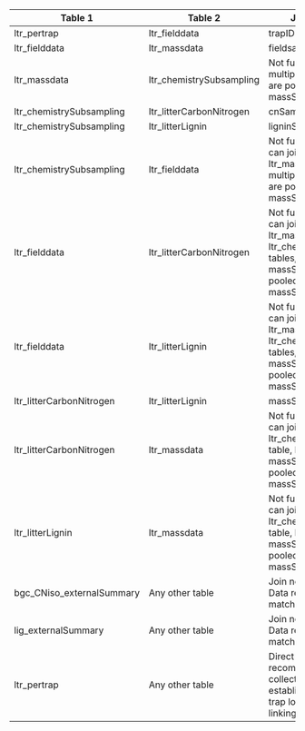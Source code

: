 |Table 1|Table 2|Join by field(s)|
|------------------------|------------------------|-------------------------------|
ltr_pertrap|ltr_fielddata|trapID
ltr_fielddata|ltr_massdata|fieldsampleID
ltr_massdata|ltr_chemistrySubsampling|Not fully automatable: multiple massSampleIDs are pooled into massSampleIDList
ltr_chemistrySubsampling|ltr_litterCarbonNitrogen|cnSampleID
ltr_chemistrySubsampling|ltr_litterLignin|ligninSampleID
ltr_chemistrySubsampling|ltr_fielddata|Not fully automatable: can join via the ltr_massdata table, but multiple massSampleIDs are pooled into massSampleIDList
ltr_fielddata|ltr_litterCarbonNitrogen|Not fully automatable: can join via the ltr\_massdata and ltr\_chemistrySubsampling tables, but multiple massSampleIDs are pooled into massSampleIDList
ltr_fielddata|ltr_litterLignin|Not fully automatable: can join via the ltr\_massdata and ltr\_chemistrySubsampling tables, but multiple massSampleIDs are pooled into massSampleIDList
ltr_litterCarbonNitrogen|ltr_litterLignin|massSampleMixtureID
ltr_litterCarbonNitrogen|ltr_massdata|Not fully automatable: can join via the ltr_chemistrySubsampling table, but multiple massSampleIDs are pooled into massSampleIDList
ltr_litterLignin|ltr_massdata|Not fully automatable: can join via the ltr_chemistrySubsampling table, but multiple massSampleIDs are pooled into massSampleIDList
bgc\_CNiso\_externalSummary|Any other table|Join not recommended. Data resolution does not match other tables.
lig_externalSummary|Any other table|Join not recommended. Data resolution does not match other tables.
ltr_pertrap|Any other table|Direct join not recommended: Data are collected only once at the establishment of each trap location. trapID is the linking variable.
